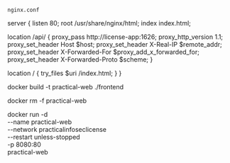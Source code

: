 

                                                                                                      nginx.conf
server {
  listen 80;
  root /usr/share/nginx/html;
  index index.html;

  location /api/ {
    proxy_pass http://license-app:1626;
    proxy_http_version 1.1;
    proxy_set_header Host $host;
    proxy_set_header X-Real-IP $remote_addr;
    proxy_set_header X-Forwarded-For $proxy_add_x_forwarded_for;
    proxy_set_header X-Forwarded-Proto $scheme;
  }

  location / {
    try_files $uri /index.html;
  }
}


docker build -t practical-web ./frontend

docker rm -f practical-web

docker run -d \
  --name practical-web \
  --network practicalinfoseclicense \
  --restart unless-stopped \
  -p 8080:80 \
  practical-web





